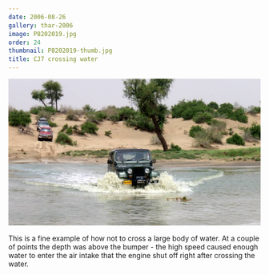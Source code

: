 ```yaml
---
date: 2006-08-26
gallery: thar-2006
image: P8202019.jpg
order: 24
thumbnail: P8202019-thumb.jpg
title: CJ7 crossing water
---
```


![CJ7 crossing water](./P8202019.jpg)

This is a fine example of how not to cross a large body of water. At a couple of points the depth was above the bumper - the high speed caused enough water to enter the air intake that the engine shut off right after crossing the water.